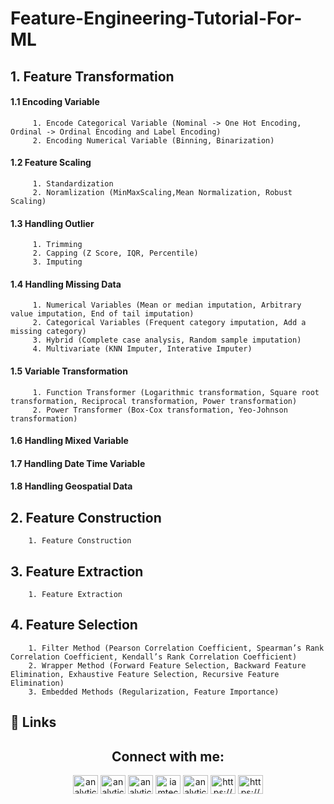# Feature-Engineering-Tutorial-For-ML

## 1. Feature Transformation
#### 1.1 Encoding Variable
         1. Encode Categorical Variable (Nominal -> One Hot Encoding, Ordinal -> Ordinal Encoding and Label Encoding)
         2. Encoding Numerical Variable (Binning, Binarization)
#### 1.2 Feature Scaling
         1. Standardization
         2. Noramlization (MinMaxScaling,Mean Normalization, Robust Scaling)
#### 1.3 Handling Outlier
         1. Trimming
         2. Capping (Z Score, IQR, Percentile)
         3. Imputing
#### 1.4 Handling Missing Data
         1. Numerical Variables (Mean or median imputation, Arbitrary value imputation, End of tail imputation)
         2. Categorical Variables (Frequent category imputation, Add a missing category)
         3. Hybrid (Complete case analysis, Random sample imputation)
         4. Multivariate (KNN Imputer, Interative Imputer)
#### 1.5 Variable Transformation
         1. Function Transformer (Logarithmic transformation, Square root transformation, Reciprocal transformation, Power transformation)
         2. Power Transformer (Box-Cox transformation, Yeo-Johnson transformation)
#### 1.6 Handling Mixed Variable
#### 1.7 Handling Date Time Variable
#### 1.8 Handling Geospatial Data

## 2. Feature Construction
        1. Feature Construction
## 3. Feature Extraction
        1. Feature Extraction
## 4. Feature Selection
        1. Filter Method (Pearson Correlation Coefficient, Spearman’s Rank Correlation Coefficient, Kendall’s Rank Correlation Coefficient)
        2. Wrapper Method (Forward Feature Selection, Backward Feature Elimination, Exhaustive Feature Selection, Recursive Feature Elimination)
        3. Embedded Methods (Regularization, Feature Importance)
        

## 🔗 Links
<h2 align="center">Connect with me:</h2>  
<p align="center">
<a href="https://twitter.com/analyticalnahid" target="blank"><img align="center" src="https://raw.githubusercontent.com/rahuldkjain/github-profile-readme-generator/master/src/images/icons/Social/twitter.svg" alt="analyticalnahid" height="30" width="40" /></a>
<a href="https://linkedin.com/in/analyticalnahid" target="blank"><img align="center" src="https://raw.githubusercontent.com/rahuldkjain/github-profile-readme-generator/master/src/images/icons/Social/linked-in-alt.svg" alt="analyticalnahid" height="30" width="40" /></a>
<a href="https://github.com/analyticalnahid" target="blank"><img align="center" src="https://raw.githubusercontent.com/rahuldkjain/github-profile-readme-generator/master/src/images/icons/Social/github.svg" alt="analyticalnahid" height="30" width="40" /></a>
<a href="https://facebook.com/iamtechnicalnahid" target="blank"><img align="center" src="https://raw.githubusercontent.com/rahuldkjain/github-profile-readme-generator/master/src/images/icons/Social/facebook.svg" alt="iamtechnicalnahid" height="30" width="40" /></a>
<a href="https://instagram.com/analyticalnahid" target="blank"><img align="center" src="https://raw.githubusercontent.com/rahuldkjain/github-profile-readme-generator/master/src/images/icons/Social/instagram.svg" alt="analyticalnahid" height="30" width="40" /></a>
<a href="https://analyticalnahid.medium.com" target="blank"><img align="center" src="https://raw.githubusercontent.com/rahuldkjain/github-profile-readme-generator/master/src/images/icons/Social/medium.svg" alt="https://analyticalnahid.medium.com" height="30" width="40" /></a>
<a href="https://www.youtube.com/channel/UCLeFKnFwC11FQWvtFk32vJQ" target="blank"><img align="center" src="https://raw.githubusercontent.com/rahuldkjain/github-profile-readme-generator/master/src/images/icons/Social/youtube.svg" alt="https://www.youtube.com/channel/UCLeFKnFwC11FQWvtFk32vJQ" height="30" width="40" /></a>
</p>
